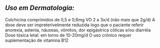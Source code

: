 ## ***Uso em Dermatologia:***


Colchicina comprimidos de 0,5 e 0,6mg VO 2 a 3x/d (não mais que 2g/d) A dose deve ser impreterivelmente reduzida logo que o paciente referir anorexia, astenia, náuseas, vômitos, dor epigástrica cólicas e/ou diarréia Dose tóxica letal: em torno de 10-20mg/d O uso crônico requer suplementação de vitamina B12 

